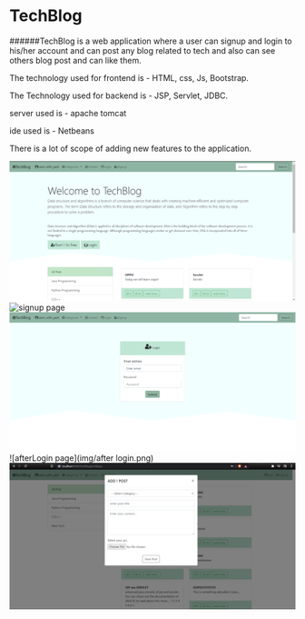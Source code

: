 # TechBlog

######TechBlog is a web application where a user can signup and login to his/her account and can post any blog related to tech and also can see others blog post and can like them.

The technology used for frontend is - HTML, css, Js, Bootstrap.

The Technology used for backend is - JSP, Servlet, JDBC.

server used is - apache tomcat

ide used is - Netbeans

There is a lot of scope of adding new features to the application.

![startup page](img/startup.png)
![signup page](img/singup.png)
![login page](img/login.png)
![afterLogin page](img/after login.png)
![doPost page](img/dppost.png)
